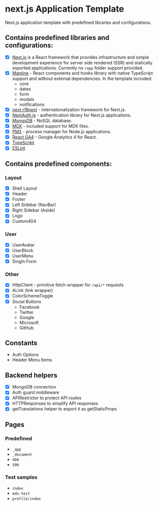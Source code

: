 # next.js Application Template

Next.js application template with predefined libraries and configurations.

## Contains predefined libraries and configurations:
- [x] [Next.js](https://nextjs.org/) is a React framework that provides infrastructure and simple development experience for server side rendered (SSR) and statically exported applications. Currently no `/app` folder support provided.
- [x] [Mantine](https://mantine.dev/) - React components and hooks library with native TypeScript support and without external dependencies. In the template included:
  - core
  - dates
  - form
  - modals
  - notifications
- [x] [next-i18next](https://next.i18next.com/) - internationalization framework for Next.js.
- [x] [NextAuth.js](https://next-auth.js.org/) - authentication library for Next.js applications.
- [x] [MongoDB](https://www.mongodb.com/) - NoSQL database.
- [x] [MDX](https://mdxjs.com/) - included support for MDX files.
- [x] [PM2](https://pm2.keymetrics.io/) - process manager for Node.js applications.
- [x] [React GA4](https://www.npmjs.com/package/react-ga4) - Google Analytics 4 for React.
- [x] [TypeScript](https://www.typescriptlang.org/)
- [x] [ESLint](https://eslint.org/)

## Contains predefined components:

### Layout

- [x] Shell Layout
- [x] Header
- [x] Footer
- [x] Left Sidebar (NavBar)
- [x] Right Sidebar (Aside)
- [x] Logo
- [x] Custom404

### User

- [x] UserAvatar
- [x] UserBlock
- [x] UserMenu
- [x] SingIn Form

### Other

- [x] HttpClient - primitive fetch wrapper for `/api/*` requests
- [x] ALink (link wrapper)
- [x] ColorSchemeToggle
- [x] Social Buttons
  - Facebook
  - Twitter
  - Google
  - Microsoft
  - GitHub

## Constants

- Auth Options
- Header Menu Items

## Backend helpers

- [x] MongoDB connection
- [x] Auth guard middleware
- [x] APIRestrictor to protect API routes
- [x] HTTPResponses to simplify API responses
- [x] getTranslations helper to export it as getStaticProps

## Pages

### Predefined

- `_app`
- `_document`
- `404`
- `500`

### Test samples

- `index`
- `mdx-test`
- `profile/index`
